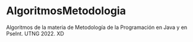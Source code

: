 # AlgoritmosMetodologia
 Algoritmos de la materia de Metodología de la Programación en Java y en PseInt. UTNG 2022.
 XD
